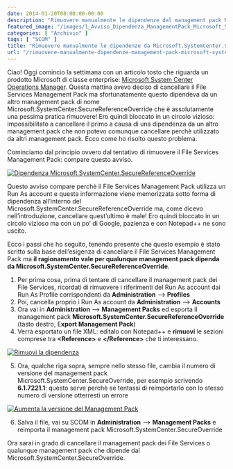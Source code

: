 ```yaml
---
date: 2014-01-20T08:00:00-00:00
description: "Rimuovere manualmente le dipendenze dal management pack Microsoft.SystemCenter.SecureReferenceOverride"
featured_image: "/images/1_Avviso_Dipendenza_ManagementPack_Microsoft_SystemCenter.SecureReferenceOverride.png"
categories: [ "Archivio" ]
tags: [ "SCOM" ]
title: "Rimuovere manualmente le dipendenze da Microsoft.SystemCenter.SecureReferenceOverride"
url: "/rimuovere-manualmente-dipendenze-management-pack-microsoft-systemcenter-securereferenceoverride"
---
```

Ciao! Oggi comincio la settimana con un articolo tosto che riguarda un prodotto Microsoft di classe enterprise: [Microsoft System Center Operations Manager](http://technet.microsoft.com/it-it/library/hh509025.aspx). Questa mattina avevo deciso di cancellare il File Services Management Pack ma sfortunatamente questo dipendeva da un altro management pack di nome Microsoft.SystemCenter.SecureReferenceOverride che è assolutamente una pessima pratica rimuovere!  Ero quindi bloccato in un circolo vizioso: impossibilitato a cancellare il primo a causa di una dipendenza da un altro management pack che non potevo comunque cancellare perchè utilizzato da altri management pack. Ecco come ho risolto questo problema.

Cominciamo dal principio ovvero dal tentativo di rimuovere il File Services Management Pack: compare questo avviso.

[![Dipendenza Microsoft.SystemCenter.SecureReferenceOverride](/images/1_Avviso_Dipendenza_ManagementPack_Microsoft_SystemCenter.SecureReferenceOverride.png)](/images/1_Avviso_Dipendenza_ManagementPack_Microsoft_SystemCenter.SecureReferenceOverride.png)

Questo avviso compare perchè il File Services Management Pack utilizza un Run As account e questa informazione viene memorizzata sotto forma di dipendenza all’interno del Microsoft.SystemCenter.SecureReferenceOverride ma, come dicevo nell’introduzione, cancellare quest’ultimo è male!
Ero quindi bloccato in un circolo vizioso ma con un po’ di Google, pazienza e con Notepad++ ne sono uscito.

Ecco i passi che ho seguito, tenendo presente che questo esempio è stato scritto sulla base dell’esigenza di cancellare il File Services Management Pack ma **il ragionamento vale per qualunque management pack dipenda da Microsoft.SystemCenter.SecureReferenceOverride**.
1. Per prima cosa, prima di tentare di cancellare il management pack dei File Services, ricordati di rimuovere i riferimenti del Run As account dai Run As Profile corrispondenti da **Administration** –> **Profiles**
2. Poi, cancella proprio i Run As account da **Administration** –> **Accounts**
3. Ora vai in **Administration** –> **Management Packs** ed esporta il management pack **Microsoft.SystemCenter.SecureReferenceOverride** (tasto destro, E**xport Management Pack**)
4. Verrà esportato un file XML: editalo con Notepad++ e **rimuovi** le sezioni comprese tra **&lt;Reference&gt;** e **&lt;/Reference&gt;** che ti interessano.

[![Rimuovi la dipendenza](/images/3_XML_remove_dependency.png)](/images/3_XML_remove_dependency.png)

5. Ora, qualche riga sopra, sempre nello stesso file, cambia il numero di versione del management pack Microsoft.SystemCenter.SecureOverride, per esempio scrivendo **6.1.7221.1**: questo serve perchè se tentassi di reimportarlo con lo stesso numero di versione otterresti un errore

[![Aumenta la versione del Management Pack](/images/4_Aumenta_versione_MP.png)](/images/4_Aumenta_versione_MP.png)

6. Salva il file, vai su SCOM in **Administration** –> **Management Packs** e reimporta il management pack Microsoft.SystemCenter.SecureOverride

Ora sarai in grado di cancellare il management pack dei File Services o qualunque management pack che dipende dal Microsoft.SystemCenter.SecureOverride.